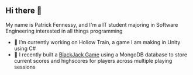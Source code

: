 ## Hi there 👋

My name is Patrick Fennessy, and I'm a IT student majoring in Software Engineering interested in all things programming

- 🔭 I’m currently working on Hollow Train, a game I am making in Unity using C#
- 🌱 I recently built a [BlackJack Game](https://blackjack-v7lr.onrender.com/) using a MongoDB database to store current scores and highscores for players across multiple playing sessions 
